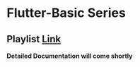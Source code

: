 # Flutter-Basic Series

## Playlist [Link](https://www.youtube.com/playlist?list=PLtIU0BH0pkKrk8C7KToFeRSVTi2CLpFTG)

**Detailed Documentation will come shortly**
